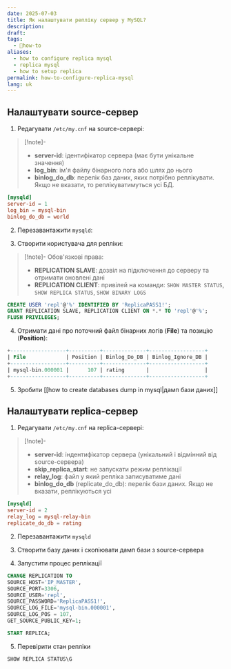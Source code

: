 ```yaml
---
date: 2025-07-03
title: Як налаштувати репліку сервер у MySQL?
description: 
draft: 
tags:
  - 🦮how-to
aliases:
  - how to configure replica mysql
  - replica mysql
  - how to setup replica
permalink: how-to-configure-replica-mysql
lang: uk
---
```

## Налаштувати source-сервер

1. Редагувати `/etc/my.cnf` на source-сервері:

> [!note]-
> - **server-id**: ідентифікатор сервера (має бути унікальне значення)
> - **log_bin**: ім'я файлу бінарного лога або шлях до нього
> - **binlog_do_db**: перелік баз даних, яких потрібно реплікувати. Якщо не вказати, то реплікуватимуться усі БД.

```toml
[mysqld]
server-id = 1
log_bin = mysql-bin
binlog_do_db = world
```

2. Перезавантажити `mysqld`:

3. Створити користувача для репліки:

> [!note]-
> Обов'язкові права:
> - **REPLICATION SLAVE**: дозвіл на підключення до серверу та отримати оновлені дані
> - **REPLICATION CLIENT**: привілей на команди: `SHOW MASTER STATUS`, `SHOW REPLICA STATUS`, `SHOW BINARY LOGS`

```sql
CREATE USER 'repl'@'%' IDENTIFIED BY 'ReplicaPASS1!';  
GRANT REPLICATION SLAVE, REPLICATION CLIENT ON *.* TO 'repl'@'%';
FLUSH PRIVILEGES;
```

4. Отримати дані про поточний файл бінарних логів (**File**) та позицію (**Position**):

```sql
+------------------+----------+--------------+------------------+
| File             | Position | Binlog_Do_DB | Binlog_Ignore_DB |
+------------------+----------+--------------+------------------+
| mysql-bin.000001 |      107 | rating       |                  |
+------------------+----------+--------------+------------------+
```

5. Зробити [[how to create databases dump in mysql|дамп бази даних]]

## Налаштувати replica-сервер

1. Редагувати `/etc/my.cnf` на replica-сервері:

> [!note]-
> - **server-id**: індентифікатор сервера (унікальний і відмінний від source-сервера)
> - **skip_replica_start**: не запускати режим реплікації
> - **relay_log**: файл у який репліка записуватиме дані
> - **binlog_do_db** (replicate_do_db): перелік бази даних. Якщо не вказати, реплікуються усі

```toml
[mysqld]
server-id = 2
relay_log = mysql-relay-bin
replicate_do_db = rating
```

2. Перезавантажити `mysqld`

3. Створити базу даних і скопіювати дамп бази з source-сервера

4. Запустити процес реплікації

```sql
CHANGE REPLICATION TO  
SOURCE_HOST='IP_MASTER',  
SOURCE_PORT=3306,  
SOURCE_USER='repl',  
SOURCE_PASSWORD='ReplicaPASS1!',  
SOURCE_LOG_FILE='mysql-bin.000001',  
SOURCE_LOG_POS = 107,  
GET_SOURCE_PUBLIC_KEY=1;

START REPLICA;
```

5. Перевірити стан репліки

```sql
SHOW REPLICA STATUS\G
```

